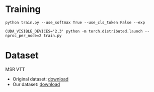 # Training 
```
python train.py --use_softmax True --use_cls_token False --exp 
```
```
CUDA_VISIBLE_DEVICES='2,3' python -m torch.distributed.launch --nproc_per_node=2 train.py
```

# Dataset 
MSR VTT 
- Original dataset: [download](https://www.dropbox.com/sh/bd75sz4m734xs0z/AADbN9Ujhn6FZX12ulpNWyR_a?dl=0)
- Our dataset: [download](https://drive.google.com/drive/folders/1JsGZKp3ZAoC7w2XaOkZp4TnQ0GwGwUtU?usp=sharing)
